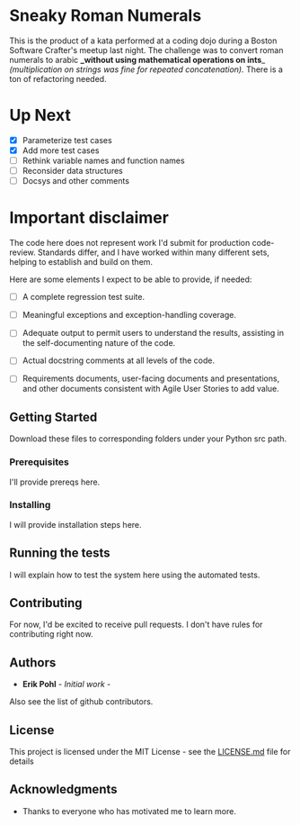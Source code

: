 # Sneaky Roman Numerals


This is the product of a kata performed at a coding dojo during a Boston Software Crafter's meetup last night.
The challenge was to convert roman numerals to arabic **_without using mathematical operations on ints**_ _(multiplication on strings was fine for repeated concatenation)._
There is a ton of refactoring needed.

# Up Next
- [x] Parameterize test cases
- [x] Add more test cases
- [ ] Rethink variable names and function names
- [ ] Reconsider data structures
- [ ] Docsys and other comments

# Important disclaimer

The code here does not represent work I'd submit for production code-review.  Standards differ, and I have worked within many different
sets, helping to establish and build on them.

Here are some elements I expect to be able to provide, if needed:

- [ ] A complete regression test suite.
- [ ] Meaningful exceptions and exception-handling coverage.
- [ ] Adequate output to permit users to understand the results, assisting in the self-documenting nature of the code.
- [ ] Actual docstring comments at all levels of the code.
- [ ] Requirements documents, user-facing documents and presentations, and other documents consistent with Agile User Stories to add value.


## Getting Started

Download these files to corresponding folders under your Python src path.

### Prerequisites

I'll provide prereqs here.

### Installing

I will provide installation steps here.

## Running the tests

I will explain how to test the system here using the automated tests.

## Contributing

For now, I'd be excited to receive pull requests.  I don't have rules for contributing right now.

## Authors

* **Erik Pohl** - *Initial work* - 

Also see the list of github contributors.

## License

This project is licensed under the MIT License - see the [LICENSE.md](LICENSE.md) file for details

## Acknowledgments

* Thanks to everyone who has motivated me to learn more.
